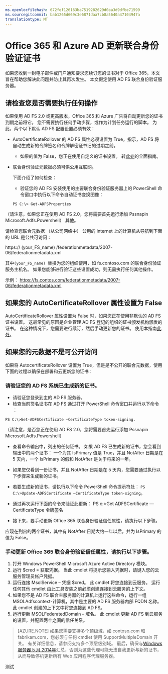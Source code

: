 ```yaml
---
ms.openlocfilehash: 672fef126163ba7519282629d0aa3d9dfbe71599
ms.sourcegitcommit: bab1265d669c3e6871daa7cb8a5640a47104947a
translationtype: MT
---
```

<properties 
    pageTitle="Office 365 和 Azure AD 用户证书续订指南。" 
    description="本文介绍如何解决问题的电子邮件，通知他们有关续订证书给 Office 365 的用户。" 
    services="active-directory" 
    documentationCenter="" 
    authors="billmath" 
    manager="stevenpo" 
    editor="curtand"/>

<tags 
    ms.service="active-directory" 
    ms.workload="identity" 
    ms.tgt_pltfrm="na" 
    ms.devlang="na" 
    ms.topic="article" 
    ms.date="08/24/2015" 
    ms.author="billmath"/>


# Office 365 和 Azure AD 更新联合身份验证证书

如果您收到一封电子邮件或门户通知要求您续订您的证书对于 Office 365，本文旨在帮助您解决此问题并防止其再次发生。  本文假定使用 AD FS 联合身份验证服务器。

## 请检查您是否需要执行任何操作

如果使用 AD FS 2.0 或更高版本，Office 365 和 Azure 广告将自动更新您的证书到期之前将它。  您不需要执行任何手动步骤，或作为计划任务运行的脚本。  为此，两个以下默认 AD FS 配置设置必须有效︰

- AutoCertificateRollover 的 AD FS 属性必须设置为 True，指示，AD FS 将自动生成新的令牌签名和令牌解密证书旧的过期之前。
    - 如果的值为 False，您正在使用自定义的证书设置。  转[此处](https://msdn.microsoft.com/library/azure/JJ933264.aspx#BKMK_NotADFSCert)的全面指南。
- 联合身份验证元数据必须可供公用互联网。
    
    下面介绍了如何检查︰

    - 验证您的 AD FS 安装使用的主要联合身份验证服务器上的 PowerShell 命令窗口中执行以下命令自动证书变换图像︰

    `PS C:\> Get-ADFSProperties`

（请注意，如果您正在使用 AD FS 2.0，您将需要首先运行添加 Pssnapin Microsoft.Adfs.Powershell） 其他。

请检查您联合元数据 （从公司网络中） 公用的 internet 上的计算机从导航到下面的 URL 是公共可访问︰


https:// (your_FS_name) /federationmetadata/2007-06/federationmetadata.xml 

其中`(your_FS_name) `替换为您的组织使用，如 fs.contoso.com 的联合身份验证服务主机名。  如果您能够进行验证这些设置成功，则无需执行任何其他操作。  

示例︰ https://fs.contos.com/federationmetadata/2007-06/federationmetadata.xml

## 如果您的 AutoCertificateRollover 属性设置为 False

AutoCertificateRollover 属性设置为 False 时，如果您正在使用非默认的 AD FS 证书设置。  这最常见的原因是企业管理 AD FS 登记的组织的证书颁发机构颁发的证书。  在这种情况下，您需要进行续订，然后手动更新您的证书。  使用本指南[此处](https://msdn.microsoft.com/library/azure/JJ933264.aspx#BKMK_NotADFSCert)。

## 如果您的元数据不是可公开访问
如果将 AutocertificateRollover 设置为 True，但是是不公开的联合元数据，使用下面的过程以确保在部署和云更新您的证书︰

### 请验证您的 AD FS 系统已生成新的证书。 

- 请验证您登录到主的 AD FS 服务器。
- 检查当前签名证书在 AD FS 通过打开 PowerShell 命令窗口并运行以下命令︰ 

`PS C:\>Get-ADFSCertificate –CertificateType token-signing.` 

（请注意，是否您正在使用 AD FS 2.0，您将需要首先运行添加 Pssnapin Microsoft.Adfs.Powershell）


- 查看命令输出中，列出的任何证书。  如果 AD FS 已生成新的证书，您会看到输出中的两个证书︰ 一个为其 IsPrimary 值是 True，并且 NotAfter 日期是在 5 天内，一个 IsPrimary 的假和 NotAfter 是关于将来的一年。
    
- 如果您仅看到一份证书，并且 NotAfter 日期是在 5 天内，您需要通过执行以下步骤来生成新的证书。

- 若要生成新的证书，请执行以下命令 PowerShell 命令提示符处︰ `PS C:\>Update-ADFSCertificate –CertificateType token-signing`。

- 通过再次运行下面的命令来验证此更新︰ PS c:\>Get ADFSCertificate — CertificateType 令牌签名
- 接下来，要手动更新 Office 365 联合身份验证信任属性，请执行以下步骤。

应现在列出的两个证书，其中有 NotAfter 日期大约一年以后，并为 IsPrimary 的值为 False。


### 手动更新 Office 365 联合身份验证信任属性，请执行以下步骤。

1.  打开 Windows PowerShell Microsoft Azure Active Directory 模块。
2.  运行 $cred = 获取凭据。 当此 cmdlet 将提示您输入凭据时，请键入您的云服务管理员帐户凭据。
3.  运行连接 MsolService – 凭据 $cred。 此 cmdlet 将您连接到云服务。 运行任何其他 cmdlet 由此工具安装之前必须创建连接到云服务的上下文。
4.  如果您不是 AD FS 联合主服务器的计算机上运行这些命令，运行一组 MSOLAdfscontext-计算机<AD FS primary server>，其中<AD FS primary server>是主要的 AD FS 服务器内部 FQDN 名称。 此 cmdlet 创建的上下文中将您连接到 AD FS。 
5.  运行更新 MSOLFederatedDomain – 域名<domain>。 此 cmdlet 更新 AD FS 到云服务的设置，并配置两个之间的信任关系。

>[AZURE.NOTE] 如果您需要支持多个顶级域，如 contoso.com 和 fabrikam.com，您必须与任何 cmdlet 使用 SupportMultipleDomain 开关。 有关详细信息，请参阅支持多个顶层级别域。
最后，确保与[Windows 服务器 5 月 2014年](http://support.microsoft.com/kb/2955164)汇总，否则为这些代理可能无法自我更新与新的证书，从而导致停机更新所有 Web 应用程序代理服务器。

测试

